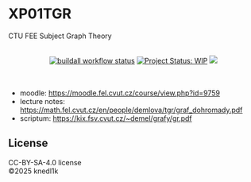 # XP01TGR
CTU FEE Subject Graph Theory

<div align="center">
  <br />
  <a href="https://github.com/knedl1k/XP01TGR/actions/workflows/latex.yml"><img alt="buildall workflow status" src="https://github.com/knedl1k/XP01TGR/actions/workflows/latex.yml/badge.svg" /></a>
  <a href="http://www.repostatus.org/#wip" title="Project Status: WIP – Initial development is in progress, but there has not yet been a stable, usable release suitable for the public."><img src="https://www.repostatus.org/badges/latest/wip.svg" alt="Project Status: WIP" /></a>
  <a href="https://creativecommons.org/licenses/by-sa/4.0/"><img src="https://img.shields.io/badge/License-CC_BY--SA_4.0-lightgrey.svg" /> <a/a>
</div>

<br />
<br />

- moodle: <https://moodle.fel.cvut.cz/course/view.php?id=9759>
- lecture notes: <https://math.fel.cvut.cz/en/people/demlova/tgr/graf_dohromady.pdf>
- scriptum: <https://kix.fsv.cvut.cz/~demel/grafy/gr.pdf>

## License
CC-BY-SA-4.0 license\
©2025 knedl1k
